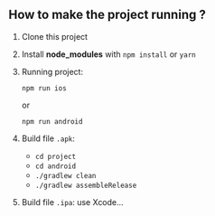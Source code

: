 ## How to make the project running ?

1. Clone this project

2. Install **node_modules** with `npm install` or `yarn`

3. Running project:
    ```
    npm run ios
    ```
    
    or
    
    ```
    npm run android
    ```
    
4. Build file `.apk`:
    - `cd project`
    - `cd android`
    - `./gradlew clean`
    - `./gradlew assembleRelease`
    
5. Build file `.ipa`: use Xcode...
